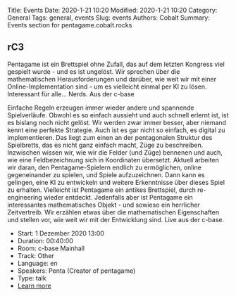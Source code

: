 Title: Events
Date: 2020-1-21 10:20
Modified: 2020-1-21 10:20
Category: General
Tags: general, events
Slug: events
Authors: Cobalt 
Summary: Events section for pentagame.cobalt.rocks

## rC3

Pentagame ist ein Brettspiel ohne Zufall, das auf dem letzten Kongress viel gespielt wurde - und es ist ungelöst. Wir sprechen über die mathematischen Herausforderungen und darüber, wie weit wir mit einer Online-Implementation sind - um es vielleicht einmal per KI zu lösen. Interessant für alle... Nerds. Aus der c-base

Einfache Regeln erzeugen immer wieder andere und spannende Spielverläufe. Obwohl es so einfach aussieht und auch schnell erlernt ist, ist es bislang noch nicht gelöst. Wir werden zwar immer besser, aber niemand kennt eine perfekte Strategie. Auch ist es gar nicht so einfach, es digital zu implementieren. Das liegt zum einen an der pentagonalen Struktur des Spielbretts, das es nicht ganz einfach macht, Züge zu beschreiben. Inzwischen wissen wir, wie wir die Felder (und Züge) bennenen und auch, wie eine Feldbezeichnung sich in Koordinaten übersetzt. Aktuell arbeiten wir daran, den Pentagame-Spielern endlich zu ermöglichen, online gegeneinander zu spielen, und Spiele aufzuzeichnen. Dann kann es gelingen, eine KI zu entwickeln und weitere Erkenntnisse über dieses Spiel zu erhalten. Vielleicht ist Pentagame ein antikes Brettspiel, durch re-engineering wieder entdeckt. Jedenfalls aber ist Pentagame ein interessantes mathematisches Objekt - und sowieso ein herrlicher Zeitvertreib. Wir erzählen etwas über die mathematischen Eigenschaften und stellen vor, wie weit wir mit der Entwicklung sind. Live aus der c-base.

- Start: 1 Dezember 2020 13:00
- Duration: 00:40:00
- Room: c-base Mainhall
- Track: Other
- Language: en
- Speakers: Penta (Creator of pentagame)
- Type: talk
- [Learn more](https://rc3.world/rc3/public_fahrplan)

